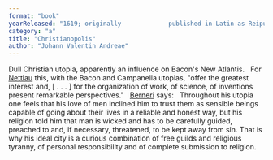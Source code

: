 ```yaml
---
format: "book"
yearReleased: "1619; originally 			published in Latin as Reipublicae Christianopolitanae Descriptio"
category: "a"
title: "Christianopolis"
author: "Johann Valentin Andreae"
---
```

 Dull Christian utopia, apparently an influence on Bacon's New  Atlantis.
  
 For <a href="biblio.htm#Nettlau: Esbozo">Nettlau</a> this, with the  Bacon and Campanella utopias, "offer  the greatest interest and, [ . . . ] for the organization of work,  of science, of inventions present remarkable perspectives."
  
 <a href="biblio.htm#Berneri">Berneri</a> says:
  
 Throughout his utopia one feels that his love of men inclined him to  trust them as sensible beings capable of going about their lives in  a reliable and honest way, but his religion told him that man is  wicked and has to be carefully guided, preached to and, if  necessary, threatened, to be kept away from sin. That is why his  ideal city is a curious combination of free guilds and religious  tyranny, of personal responsibility and of complete submission to  religion.